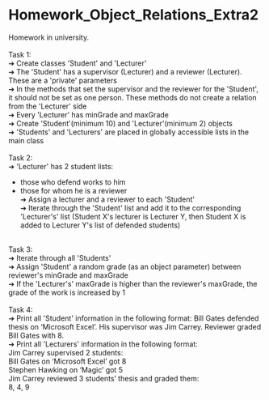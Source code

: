 # Homework_Object_Relations_Extra2
Homework in university.</br>
</br>
Task 1:</br>
➔ Create classes 'Student' and 'Lecturer'</br>
➔ The 'Student' has a supervisor (Lecturer) and a reviewer (Lecturer). These are a 'private' parameters</br>
➔ In the methods that set the supervisor and the reviewer for the 'Student', it should not be set as one person. These methods do not create a relation from the 'Lecturer' side</br>
➔ Every 'Lecturer' has minGrade and maxGrade</br>
➔ Create 'Student'(minimum 10) and 'Lecturer'(minimum 2) objects</br>
➔ 'Students' and 'Lecturers' are placed in globally accessible lists in the main class</br>
</br>
Task 2:</br>
➔ 'Lecturer' has 2 student lists:</br>
 - those who defend works to him</br>
 - those for whom he is a reviewer</br>
➔ Assign a lecturer and a reviewer to each 'Student'</br>
➔ Iterate through the 'Student' list and add it to the corresponding 'Lecturer's' list (Student X's lecturer is Lecturer Y, then Student X is added to Lecturer Y's list of defended students)</br>
</br>
Task 3:</br>
➔ Iterate through all 'Students'</br>
➔ Assign 'Student' a random grade (as an object parameter) between reviewer's minGrade and maxGrade</br>
➔ If the 'Lecturer's' maxGrade is higher than the reviewer's maxGrade, the grade of the work is increased by 1</br>
</br>
Task 4:</br>
➔ Print all 'Student' information in the following format: Bill Gates defended thesis on ‘Microsoft Excel’. His supervisor 
was Jim Carrey. Reviewer graded Bill Gates with 8.</br>
➔ Print all 'Lecturers' information in the following format:</br>
Jim Carrey supervised 2 students:</br>
 Bill Gates on ‘Microsoft Excel’ got 8</br>
 Stephen Hawking on ‘Magic’ got 5</br>
Jim Carrey reviewed 3 students’ thesis and graded them:</br>
 8, 4, 9
